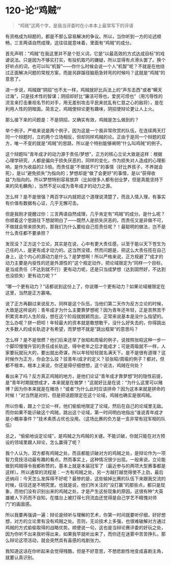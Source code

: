 # 120-论“鸡贼”

> “鸡贼”这两个字，是我当评委时在小本本上最常写下的评语

有资格成为辩题的，都是不那么容易解决的争议。所以，当你听到一方的论述顺畅，三言两语自然成理，这往往就意味着，里面有“鸡贼”的成分。

首先声明：“鸡贼”在我这里并不是个贬义词，它是“以最高效的方式达成目标”的戏谑说法。只是因为不够实打实，有投机取巧的嫌疑，所以显得有点滑头罢了。换个好听点的词，也可以叫“机智”——你什么时候会说一个人“机智”呢？不就是在他绕过正面解决问题的常规方案，而是另辟蹊径脑筋急转弯的时候吗？这就是“鸡贼”的意思了。

进一步说，鸡贼跟“阴招”也不太一样，鸡贼就好比兵法上的“声东击西”或者“瞒天过海”，只是技术性的智谋；阴招却好比“廉洁可辱也，爱民可烦也”（用污辱性的流言来打击重视名节的对手，用无差别攻击平民来扰乱有仁慈之心的敌将），是在利用人性的阴暗面。简言之，鸡贼使辩论更有趣味，阴招使辩论更让人上火。

那么接下来的问题是：不是阴招，又确实有效，鸡贼是怎么做到的？

举个例子。严格来说是两个例子，因为这是一个我非常欣赏的队伍，在连续两天打同一个辩题时，立的两个立场相反，但却同样鸡贼的论。正由于是同一个辩题的双方，唯一不变的就是“鸡贼”的思路，所以是个特别能够阐明“什么叫鸡贼”的例子。

这个辩题叫“青年成才的动力源于责任/梦想”，正方的核心立论大致是这样：根据心理学研究，人都是偏向于损失厌恶的，同样的变化，作为损失对人造成的心理影响，是作为收益的2.5倍。而责任是“不做就不行”的事情（好比养孩子，不养就会死），是以“避免损失”为指向的；梦想却是“做了会更好”的事情，是以“获得收益”为指向的。所以梦想特别容易放弃（比如很多人都有创业梦，但是真能坚持下来的凤毛麟角），当然不足以成为青年成才的动力之源。

怎么样？是不是很强？两百字以内就把这个道理说清楚了，而且入情入理，有事实有价值有数据有心证，几乎无懈可击。

但是我刚才提醒过你：三言两语自然成理，几乎肯定有“鸡贼”的成分。是什么呢？你顺着这个思路往下想就明白了——既然人是损失厌恶的，而责任又是非做不可，不做就会带来损失的，那我们为什么要给自己揽责任呢？！最聪明的做法，岂不是什么责任都不要承担？

发现没？正方这个立论，其实是在说，心中有更大责任感，以至于能以天下苍生为己任的人，是更有成才动力的。这当然没错，然而问题是，把这么大责任揽在自己身上，这个内心的源动力是什么？是梦想啊！所以严格来说，正方规避了“成才的动力主要是内驱性的还是外源性的”这个规定动作，把论域限定为“同样一个目标，是当成责任（不达到就不行）更有动力呢，还是只当成梦想（达到固然好，不达到也没损失）更有动力呢？”

“哪一个更有动力？”话都说到这份上了，你说哪一个更有动力？如果论域被限定在这里，当然是正方赢咯。

说了正方再翻过来说反方。同样是这个队伍，当他们第二天作为反方立论的时候，大致是这样说的：青年成才为什么主要靠梦想呢？因为青年还年轻，正是苦熬苦干积累资本的人生阶段，想在这个阶段就脱颖而出，正常来说基本是没什么指望的。怎么办呢？拼一把呗！年轻最大的资本就是敢想敢干，没什么好失去的，你得跳出大多数人的成长轨迹才有希望，而梦想不就是”跳出框架“的意思吗？

怎么样？是不是很燃？他们后来还举了张昭和周瑜的例子，说按照张昭这种一步一个脚印慢慢升官的责任成长轨迹，得中老年之后才能成才；可是周瑜就不一样，人家要玩就玩大的，要出就出奇谋，所以年轻轻轻就名满天下。是不是很有道理？这时候作为正方，你会怎么驳？驳青年/成才的定义？驳张昭/周瑜的例子？都对，但都不根本。根本上来说，你还是得仔细想想，这个说法，鸡贼在何处？

看出来了吗？反方真正鸡贼的地方，是他们论证“青年成才靠梦想”时的隐性前提，是“青年时期就想成才，本来就是在做梦！”这就好比是在说：“为什么这里可以赌博？因为你本来就是在赌场！”或者“为什么此时应该拼命？因为这本来就是拼命的时候！”对当然是对的，但是把话题限定在这个论域，鸡贼也确实是很鸡贼。

所以你看，跟上个立论一样，他们偷偷地限定了论域，然后在自己的论域里无敌。而你如果不能识破这个鸡贼，跳出这个论域，第一时间明白地指出“谁说青年成才是小概率事件？”技术素质占优也没用。（这场比赛的负方是一支非常有冠军相的队伍）

总之，“偷偷地设定论域”，是鸡贼之为鸡贼的关键。不能识破，你就只能在对方预设的领域里跟人辩论，怎么赢得了呢？

我个人认为，双方都有鸡贼之处，而且都能识破对方的鸡贼之处，是辩论作为一项智力竞技活动最有趣的看点。然而事实上，这种情况很少出现。一般来说，立论能做到鸡贼得令我都称赞的，基本上就是本届冠军了（最近参与的两项大型赛事都是这样）。所以通常的流程是：一方有鸡贼之处，另一方越打越觉得使不上劲，最后还纳闷：今天怎么发挥得不好呢？最惨的是，这些输掉比赛的队伍下来跟我交流的时候，往往还是不明究里。也就是说，他们所关注的“没打赢”的那些点，都只是现象，而他们没有识别出来的鸡贼之处，才是产生这些现象的原因。这很有种“大英雄被人下药而不自知，在擂台上被打得七窍流血还觉得是自己学艺不精愧对师门”的画面感。

所以我要再强调一遍：辩论是倾听与理解的艺术，你第一时间就要听仔细，好好想想，对方的立论里有没有鸡贼之处。否则，无论技术上多强，也很难破解对方通过鸡贼的方式偷偷取得的战略优势。顺便说一句，这也是当辩论赛评委的好玩之处，因为你听不出来我听得出来，如果我早就听出来了，而你还在迷雾中苦苦挣扎，那么辩论这项活动，就会突然具有喜感的戏剧张力。

我知道这话在你听起来会觉得残酷，但是不好意思，不想悲剧性地变成喜剧主角，就要认真识别。